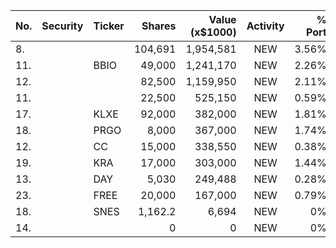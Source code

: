 No. | Security | Ticker | Shares | Value (x$1000) | Activity | % Port
|--- | --- | --- | ---:| ---:|:---:| ---:|
 8.|||104,691|1,954,581|NEW|3.56%|rel="bookmark"></a>
11.||BBIO</a>|49,000|1,241,170|NEW|2.26%|<a href=rel="bookmark"></a>
12.|||82,500|1,159,950|NEW|2.11%|rel="bookmark"></a>
11.|||22,500|525,150|NEW|0.59%|rel="bookmark"></a>
17.||KLXE</a>|92,000|382,000|NEW|1.81%|<a href=rel="bookmark"></a>
18.||PRGO</a>|8,000|367,000|NEW|1.74%|<a href=rel="bookmark"></a>
12.||CC</a>|15,000|338,550|NEW|0.38%|<a href=rel="bookmark"></a>
19.||KRA</a>|17,000|303,000|NEW|1.44%|<a href=rel="bookmark"></a>
13.||DAY</a>|5,030|249,488|NEW|0.28%|<a href=rel="bookmark"></a>
23.||FREE</a>|20,000|167,000|NEW|0.79%|<a href=rel="bookmark"></a>
18.||SNES</a>|1,162.2|6,694|NEW|0%|<a href=rel="bookmark"></a>
14.|||0|0|NEW|0%|rel="bookmark"></a>
